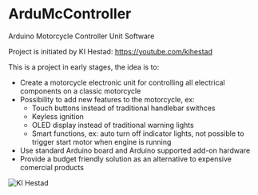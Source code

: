# ArduMcController
Arduino Motorcycle Controller Unit Software

Project is initiated by KI Hestad: https://youtube.com/kihestad

This is a project in early stages, the idea is to:

* Create a motorcycle electronic unit for controlling all electrical components on a classic motorcycle
* Possibility to add new features to the motorcycle, ex: 
  * Touch buttons instead of traditional handlebar swithces
  * Keyless ignition
  * OLED display instead of traditional warning lights
  * Smart functions, ex: auto turn off indicator lights, not possible to trigger start motor when engine is running
* Use standard Arduino board and Arduino supported add-on hardware
* Provide a budget friendly solution as an alternative to  expensive comercial products

![KI Hestad](https://yt3.ggpht.com/AfyL2EHtMX016A8ZaWLlamQa3Sf620mSN4ExcduQDDz8GaEvZFqzoQ110UnK4ACII9boa6SMsw=s88-c-k-c0x00ffffff-no-rj)



